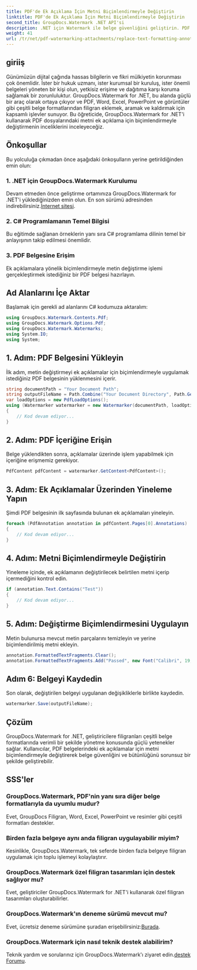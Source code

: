 ```yaml
---
title: PDF'de Ek Açıklama İçin Metni Biçimlendirmeyle Değiştirin
linktitle: PDF'de Ek Açıklama İçin Metni Biçimlendirmeyle Değiştirin
second_title: GroupDocs.Watermark .NET API'si
description: .NET için Watermark ile belge güvenliğini geliştirin. PDF dosyalarındaki ek açıklamalara yönelik metni zahmetsizce biçimlendirmeyle nasıl değiştireceğinizi öğrenin.
weight: 41
url: /tr/net/pdf-watermarking-attachments/replace-text-formatting-annotation-pdf/
---
```

## giriiş
Günümüzün dijital çağında hassas bilgilerin ve fikri mülkiyetin korunması çok önemlidir. İster bir hukuk uzmanı, ister kurumsal bir kuruluş, ister önemli belgeleri yöneten bir kişi olun, yetkisiz erişime ve dağıtıma karşı koruma sağlamak bir zorunluluktur. GroupDocs.Watermark for .NET, bu alanda güçlü bir araç olarak ortaya çıkıyor ve PDF, Word, Excel, PowerPoint ve görüntüler gibi çeşitli belge formatlarından filigran eklemek, aramak ve kaldırmak için kapsamlı işlevler sunuyor. Bu öğreticide, GroupDocs.Watermark for .NET'i kullanarak PDF dosyalarındaki metni ek açıklama için biçimlendirmeyle değiştirmenin inceliklerini inceleyeceğiz.
## Önkoşullar
Bu yolculuğa çıkmadan önce aşağıdaki önkoşulların yerine getirildiğinden emin olun:
### 1. .NET için GroupDocs.Watermark Kurulumu
 Devam etmeden önce geliştirme ortamınıza GroupDocs.Watermark for .NET'i yüklediğinizden emin olun. En son sürümü adresinden indirebilirsiniz.[İnternet sitesi](https://releases.groupdocs.com/Watermark/net/).
### 2. C# Programlamanın Temel Bilgisi
Bu eğitimde sağlanan örneklerin yanı sıra C# programlama dilinin temel bir anlayışının takip edilmesi önemlidir.
### 3. PDF Belgesine Erişim
Ek açıklamalara yönelik biçimlendirmeyle metin değiştirme işlemi gerçekleştirmek istediğiniz bir PDF belgesi hazırlayın.

## Ad Alanlarını İçe Aktar
Başlamak için gerekli ad alanlarını C# kodumuza aktaralım:
```csharp
using GroupDocs.Watermark.Contents.Pdf;
using GroupDocs.Watermark.Options.Pdf;
using GroupDocs.Watermark.Watermarks;
using System.IO;
using System;
```
## 1. Adım: PDF Belgesini Yükleyin
İlk adım, metin değiştirmeyi ek açıklamalar için biçimlendirmeyle uygulamak istediğiniz PDF belgesinin yüklenmesini içerir.
```csharp
string documentPath = "Your Document Path";
string outputFileName = Path.Combine("Your Document Directory", Path.GetFileName(documentPath));
var loadOptions = new PdfLoadOptions();
using (Watermarker watermarker = new Watermarker(documentPath, loadOptions))
{
    // Kod devam ediyor...
}
```
## 2. Adım: PDF İçeriğine Erişin
Belge yüklendikten sonra, açıklamalar üzerinde işlem yapabilmek için içeriğine erişmemiz gerekiyor.
```csharp
PdfContent pdfContent = watermarker.GetContent<PdfContent>();
```
## 3. Adım: Ek Açıklamalar Üzerinden Yineleme Yapın
Şimdi PDF belgesinin ilk sayfasında bulunan ek açıklamaları yineleyin.
```csharp
foreach (PdfAnnotation annotation in pdfContent.Pages[0].Annotations)
{
    // Kod devam ediyor...
}
```
## 4. Adım: Metni Biçimlendirmeyle Değiştirin
Yineleme içinde, ek açıklamanın değiştirilecek belirtilen metni içerip içermediğini kontrol edin.
```csharp
if (annotation.Text.Contains("Test"))
{
    // Kod devam ediyor...
}
```
## 5. Adım: Değiştirme Biçimlendirmesini Uygulayın
Metin bulunursa mevcut metin parçalarını temizleyin ve yerine biçimlendirilmiş metni ekleyin.
```csharp
annotation.FormattedTextFragments.Clear();
annotation.FormattedTextFragments.Add("Passed", new Font("Calibri", 19, FontStyle.Bold), Color.Red, Color.Aqua);
```
## Adım 6: Belgeyi Kaydedin
Son olarak, değiştirilen belgeyi uygulanan değişikliklerle birlikte kaydedin.
```csharp
watermarker.Save(outputFileName);
```

## Çözüm
GroupDocs.Watermark for .NET, geliştiricilere filigranları çeşitli belge formatlarında verimli bir şekilde yönetme konusunda güçlü yetenekler sağlar. Kullanıcılar, PDF belgelerindeki ek açıklamalar için metni biçimlendirmeyle değiştirerek belge güvenliğini ve bütünlüğünü sorunsuz bir şekilde geliştirebilir.
## SSS'ler
### GroupDocs.Watermark, PDF'nin yanı sıra diğer belge formatlarıyla da uyumlu mudur?
Evet, GroupDocs Filigran, Word, Excel, PowerPoint ve resimler gibi çeşitli formatları destekler.
### Birden fazla belgeye aynı anda filigran uygulayabilir miyim?
Kesinlikle, GroupDocs.Watermark, tek seferde birden fazla belgeye filigran uygulamak için toplu işlemeyi kolaylaştırır.
### GroupDocs.Watermark özel filigran tasarımları için destek sağlıyor mu?
Evet, geliştiriciler GroupDocs.Watermark for .NET'i kullanarak özel filigran tasarımları oluşturabilirler.
### GroupDocs.Watermark'ın deneme sürümü mevcut mu?
 Evet, ücretsiz deneme sürümüne şuradan erişebilirsiniz:[Burada](https://releases.groupdocs.com/).
### GroupDocs.Watermark için nasıl teknik destek alabilirim?
 Teknik yardım ve sorularınız için GroupDocs.Watermark'ı ziyaret edin.[destek Forumu](https://forum.groupdocs.com/c/watermark/19).